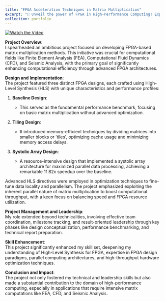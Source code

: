 ```yaml
---
title: "FPGA Acceleration Techniques in Matrix Multiplication"
excerpt: "🚀 Unveil the power of FPGA in High-Performance Computing! Explore our groundbreaking project that accelerated matrix computations by 11.82x, revolutionizing applications in FEA, CFD, and Seismic Analysis. Click to see how we pushed the boundaries of speed and efficiency!<br/><img src='/images/portfolio-3.png'>"
collection: portfolio
---
```

[![Watch the Video](http://img.youtube.com/vi/sald8OCNNhQ/0.jpg)](https://www.youtube.com/watch?v=sald8OCNNhQ "Revolutionizing High-Performance Computing with FPGA") 

**Project Overview**:  
I spearheaded an ambitious project focused on developing FPGA-based matrix multiplication methods. This initiative was crucial for computational fields like Finite Element Analysis (FEA), Computational Fluid Dynamics (CFD), and Seismic Analysis, with the primary goal of significantly enhancing computational efficiency through advanced FPGA architectures.

**Design and Implementation**:  
The project featured three distinct FPGA designs, each crafted using High-Level Synthesis (HLS) with unique characteristics and performance profiles:

1. **Baseline Design**:  
   - This served as the fundamental performance benchmark, focusing on basic matrix multiplication without advanced optimization.

2. **Tiling Design**:  
   - It introduced memory-efficient techniques by dividing matrices into smaller blocks or 'tiles', optimizing cache usage and minimizing memory access delays.

3. **Systolic Array Design**:  
   - A resource-intensive design that implemented a systolic array architecture for maximized parallel data processing, achieving a remarkable 11.82x speedup over the baseline.

Advanced HLS directives were employed in optimization techniques to fine-tune data locality and parallelism. The project emphasized exploiting the inherent parallel nature of matrix multiplication to boost computational throughput, with a keen focus on balancing speed and FPGA resource utilization.

**Project Management and Leadership**:  
My role extended beyond technicalities, involving effective team coordination, milestone tracking, and result-oriented leadership through key phases like design conceptualization, performance benchmarking, and technical report preparation.

**Skill Enhancement**:  
This project significantly enhanced my skill set, deepening my understanding of High-Level Synthesis for FPGA, expertise in FPGA design paradigms, parallel computing architectures, and high-throughput hardware optimization techniques.

**Conclusion and Impact**:  
The project not only fostered my technical and leadership skills but also made a substantial contribution to the domain of high-performance computing, especially in applications that require intensive matrix computations like FEA, CFD, and Seismic Analysis.


